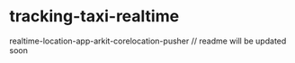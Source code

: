 # tracking-taxi-realtime
realtime-location-app-arkit-corelocation-pusher
// readme will be updated soon
